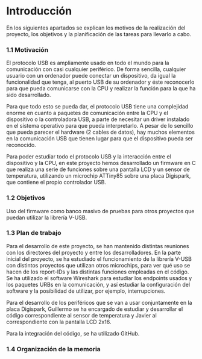 <!-- Leave a blank line before the title -->

# Introducción

En los siguientes apartados se explican los motivos de la realización del proyecto, los objetivos y la planificación de las tareas para llevarlo a cabo.



### 1.1 Motivación

El protocolo USB es ampliamente usado en todo el mundo para la comunicación con casi cualquier periférico. De forma sencilla, cualquier usuario con un ordenador puede conectar un dispositivo, da igual la funcionalidad que tenga, al puerto USB de su ordenador y éste reconocerlo para que pueda comunicarse con la CPU y realizar la función para la que ha sido desarrollado.

Para que todo esto se pueda dar, el protocolo USB tiene una complejidad enorme en cuanto a paquetes de comunicación entre la CPU y el dispositivo o la controladora USB, a parte de necesitar un driver instalado en el sistema operativo para que pueda interpretarlo. A pesar de lo sencillo que pueda parecer el hardware (2 cables de datos), hay muchos elementos en la comunicación USB que tienen lugar para que el dispositivo pueda ser reconocido.

Para poder estudiar todo el protocolo USB y la interacción entre el dispositivo y la CPU, en este proyecto hemos desarrollado un firmware en C que realiza una serie de funciones sobre una pantalla LCD y un sensor de temperatura, utilizando un microchip ATTiny85 sobre una placa Digispark, que contiene el propio controlador USB.



### 1.2 Objetivos

Uso del firmware como banco masivo de pruebas para otros proyectos que puedan utilizar la librería V-USB.



### 1.3 Plan de trabajo

Para el desarrollo de este proyecto, se han mantenido distintas reuniones con los directores del proyecto y entre los desarrolladores. En la parte inicial del proyecto, se ha estudiado el funcionamiento de la librería V-USB con distintos proyectos que utilizan otros microchips, para ver qué uso se hacen de los report-IDs y las distintas funciones empleadas en el código. Se ha utilizado el software Wireshark para estudiar los endpoints usados y los paquetes URBs en la comunicación, y así estudiar la configuración del software y la posibilidad de utilizar, por ejemplo, interrupciones.

Para el desarrollo de los periféricos que se van a usar conjuntamente en la placa Digispark, Guillermo se ha encargado de estudiar y desarrollar el código correspondiente al sensor de temperatura y Javier al correspondiente con la pantalla LCD 2x16.

Para la integración del código, se ha utilizado GitHub.




### 1.4 Organización de la memoria